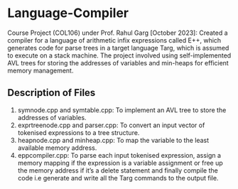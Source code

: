 # Language-Compiler
Course Project (COL106) under Prof. Rahul Garg [October 2023]: Created a compiler for a language of arithmetic infix expressions called E++, which generates code for parse trees in a target language Targ, which is assumed to execute on a stack machine. The project involved using self-implemented AVL trees for storing the addresses of variables and min-heaps for efficient memory management.
## Description of Files
1. symnode.cpp and symtable.cpp: To implement an AVL tree to store the addresses of variables.
2. exprtreenode.cpp and parser.cpp: To convert an input vector of tokenised expressions to a tree structure.
3. heapnode.cpp and minheap.cpp: To map the variable to the least available memory address.
4. eppcompiler.cpp: To parse each input tokenised expression, assign a memory mapping if the expression is a variable assignment or free up the memory address if it’s a delete statement and finally compile the code i.e generate and write all the Targ commands to the output file.
